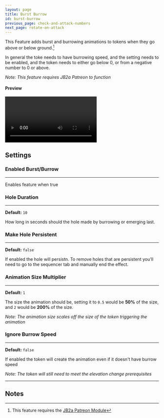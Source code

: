 ```yaml
---
layout: page
title: Burst Burrow
id: burst-burrow
previous_page: check-and-attack-numbers
next_page: rotate-on-attack
---
```


This Feature adds burst and burrowing animations to tokens when they go above or below ground.[^1]

In general the toke needs to have burrowing speed, and the setting needs to be enabled, and the token needs to either go below 0, or from a negative number to 0 or above.

*Note: This feature requires JB2a Patreon to function*

#### Preview

<video controls>
  <source src="../../videos/burst-burrow.mp4" type="video/mp4">
</video>

## Settings

### Enabled Burst/Burrow

---

Enables feature when true

### Hole Duration

---

**Default:** `10`

How long in seconds should the hole made by burrowing or emerging last.

### Make Hole Persistent

---

**Default:** `false`

If enabled the hole will persistn. To remove holes that are persistent you'll need to go to the sequencer tab and manually end the effect.

### Animation Size Multiplier

---

**Default:** `1`

The size the animation should be, setting it to `0.5` would be **50%** of the size, and `2` would be **200%** of the size.

_Note: The animation size scales off the size of the token triggering the animation_

### Ignore Burrow Speed

---

**Default:** `false`

If enabled the token will create the animation even if it doesn't have burrow speed

_Note: The token will still need to meet the elevation change prerequisites_

---

## Notes

[^1]: This feature requires the [JB2a Patreon Module](https://www.patreon.com/JB2A)
